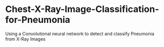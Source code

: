 # Chest-X-Ray-Image-Classification-for-Pneumonia
Using a Convolutional neural network to detect and classify Pneumonia from X-Ray Images
